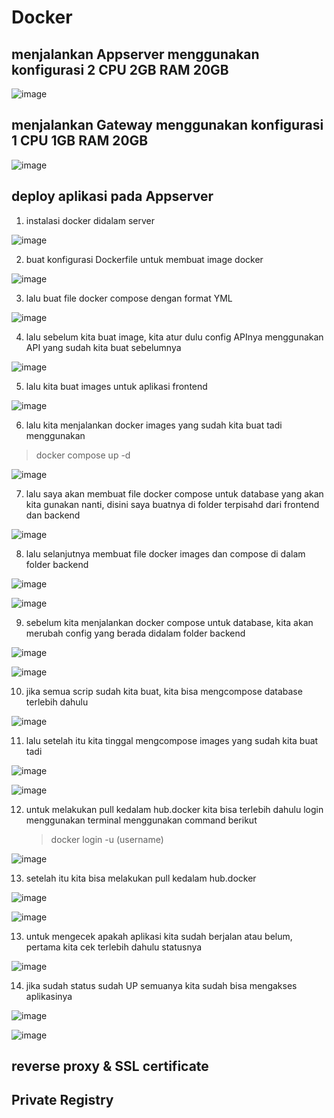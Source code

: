 # Docker

## menjalankan Appserver menggunakan konfigurasi 2 CPU 2GB RAM 20GB

![image](https://user-images.githubusercontent.com/68781074/217252025-f1359fb8-90e5-4658-b724-54d232a75875.png)

## menjalankan Gateway menggunakan konfigurasi 1 CPU 1GB RAM 20GB

![image](https://user-images.githubusercontent.com/68781074/217252600-fd1086e7-1bb7-480b-b6ae-f1ee7d67725b.png)

## deploy aplikasi pada Appserver

1. instalasi docker didalam server

![image](https://user-images.githubusercontent.com/68781074/217256148-a62b9128-e879-4a2b-beb9-d932b82902e2.png)

2. buat konfigurasi Dockerfile untuk membuat image docker

![image](https://user-images.githubusercontent.com/68781074/217256539-6f264e03-512a-48b4-8322-74e78a3101f5.png)

3. lalu buat file docker compose dengan format YML

![image](https://user-images.githubusercontent.com/68781074/217256714-5ccf84b1-7a8f-45c1-a2d9-6c0a0be52a48.png)

4. lalu sebelum kita buat image, kita atur dulu config APInya menggunakan API yang sudah kita buat sebelumnya

![image](https://user-images.githubusercontent.com/68781074/217257050-44ea796b-32f7-4367-be3b-afcaed076da1.png)

5. lalu kita buat images untuk aplikasi frontend

![image](https://user-images.githubusercontent.com/68781074/217258080-eb6582fd-f0f9-4b21-ab4d-37800b19baa1.png)

6. lalu kita menjalankan docker images yang sudah kita buat tadi menggunakan 
  > docker compose up -d

![image](https://user-images.githubusercontent.com/68781074/217258543-9133f1d3-5ed4-427b-b4fb-2ed4d28285b2.png)

7. lalu saya akan membuat file docker compose untuk database yang akan kita gunakan nanti, disini saya buatnya di folder terpisahd dari frontend dan backend

![image](https://user-images.githubusercontent.com/68781074/217259007-868260f5-ba1c-4c45-842a-b8b0668c5b74.png)

8. lalu selanjutnya membuat file docker images dan compose di dalam folder backend

![image](https://user-images.githubusercontent.com/68781074/217259388-6b430e1b-5af8-4a31-92da-8ae0d09a8e94.png)

![image](https://user-images.githubusercontent.com/68781074/217259568-196bc882-8756-4b68-80ca-9f64fd02a51e.png)

9. sebelum kita menjalankan docker compose untuk database, kita akan merubah config yang berada didalam folder backend

![image](https://user-images.githubusercontent.com/68781074/217259859-bbd7b425-a369-4c1e-9c8f-8cf7a30702ae.png)

![image](https://user-images.githubusercontent.com/68781074/217259989-3d6ce6f4-35f3-48b2-8857-1db06ec802f6.png)

10. jika semua scrip sudah kita buat, kita bisa mengcompose database terlebih dahulu

![image](https://user-images.githubusercontent.com/68781074/217260622-dea1f992-e190-4c24-abb4-ce4e7d5a6779.png)

11. lalu setelah itu kita tinggal mengcompose images yang sudah kita buat tadi

![image](https://user-images.githubusercontent.com/68781074/217261278-35774f71-7b6d-40e7-bd60-8f132299b018.png)

![image](https://user-images.githubusercontent.com/68781074/217263152-0e76c629-89d2-4e68-b67e-4233a5847af8.png)

12. untuk melakukan pull kedalam hub.docker kita bisa terlebih dahulu login menggunakan terminal menggunakan command berikut
    > docker login -u (username)

![image](https://user-images.githubusercontent.com/68781074/217681774-65b960d8-1741-44e9-b4e4-3c080f886c52.png)

13. setelah itu kita bisa melakukan pull kedalam hub.docker

![image](https://user-images.githubusercontent.com/68781074/217682676-168676dc-e9fd-4a94-93f3-a532bd064b6a.png)

![image](https://user-images.githubusercontent.com/68781074/217682718-914ca237-1a71-4091-a3eb-960bc1c5c68f.png)

13. untuk mengecek apakah aplikasi kita sudah berjalan atau belum, pertama kita cek terlebih dahulu statusnya

![image](https://user-images.githubusercontent.com/68781074/217683243-1bf4409c-4afe-4cff-8160-33572577687b.png)

14. jika sudah status sudah UP semuanya kita sudah bisa mengakses aplikasinya

![image](https://user-images.githubusercontent.com/68781074/217683523-fe467fca-2c99-4c67-82d4-953876634aab.png)

![image](https://user-images.githubusercontent.com/68781074/217683621-5ce53036-4837-4492-91ba-df0ae8296436.png)


## reverse proxy & SSL certificate


## Private Registry

